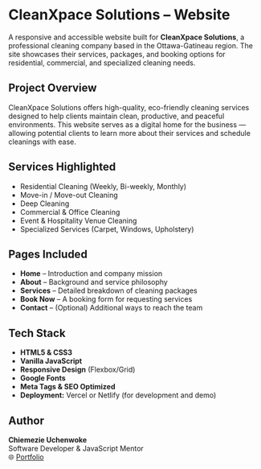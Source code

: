# CleanXpace Solutions – Website

A responsive and accessible website built for **CleanXpace Solutions**, a professional cleaning company based in the Ottawa-Gatineau region. The site showcases their services, packages, and booking options for residential, commercial, and specialized cleaning needs.

## Project Overview

CleanXpace Solutions offers high-quality, eco-friendly cleaning services designed to help clients maintain clean, productive, and peaceful environments. This website serves as a digital home for the business — allowing potential clients to learn more about their services and schedule cleanings with ease.

## Services Highlighted

- Residential Cleaning (Weekly, Bi-weekly, Monthly)
- Move-in / Move-out Cleaning
- Deep Cleaning
- Commercial & Office Cleaning
- Event & Hospitality Venue Cleaning
- Specialized Services (Carpet, Windows, Upholstery)

## Pages Included

- **Home** – Introduction and company mission  
- **About** – Background and service philosophy  
- **Services** – Detailed breakdown of cleaning packages  
- **Book Now** – A booking form for requesting services  
- **Contact** – (Optional) Additional ways to reach the team  

## Tech Stack

- **HTML5 & CSS3**
- **Vanilla JavaScript**
- **Responsive Design** (Flexbox/Grid)
- **Google Fonts**
- **Meta Tags & SEO Optimized**
- **Deployment:** Vercel or Netlify (for development and demo)

## Author

**Chiemezie Uchenwoke**  
Software Developer & JavaScript Mentor   
🌐 [Portfolio](https://chiemezie-uchenwoke.vercel.app)  

